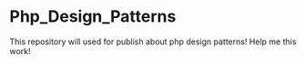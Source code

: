 Php_Design_Patterns
===================

This repository will used for publish about php design patterns! Help me this  work! 
